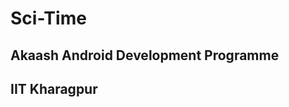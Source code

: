 Sci-Time
========
Akaash Android Development Programme
------------------------------------
IIT Kharagpur
-------------
